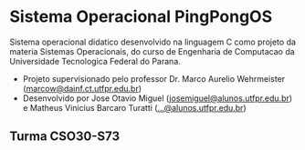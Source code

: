 # Sistema Operacional PingPongOS
Sistema operacional didatico desenvolvido na linguagem C como projeto da materia Sistemas Operacionais, do curso de Engenharia de Computacao da Universidade Tecnologica Federal do Parana.
* Projeto supervisionado pelo professor Dr. Marco Aurelio Wehrmeister (marcow@dainf.ct.utfpr.edu.br)
* Desenvolvido por Jose Otavio Miguel (josemiguel@alunos.utfpr.edu.br) e Matheus Vinicius Barcaro Turatti (...@alunos.utfpr.edu.br)

## Turma CSO30-S73
